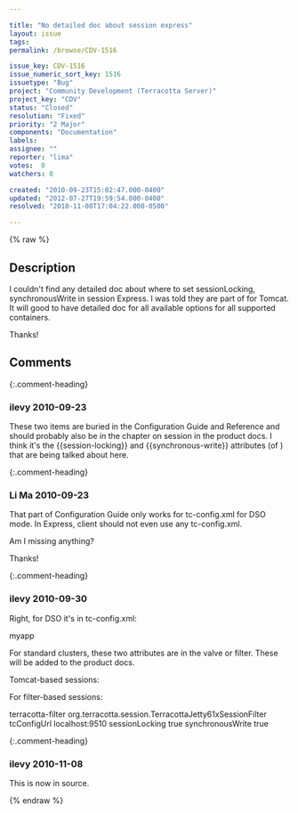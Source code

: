 ```yaml
---

title: "No detailed doc about session express"
layout: issue
tags: 
permalink: /browse/CDV-1516

issue_key: CDV-1516
issue_numeric_sort_key: 1516
issuetype: "Bug"
project: "Community Development (Terracotta Server)"
project_key: "CDV"
status: "Closed"
resolution: "Fixed"
priority: "2 Major"
components: "Documentation"
labels: 
assignee: ""
reporter: "lima"
votes:  0
watchers: 0

created: "2010-09-23T15:02:47.000-0400"
updated: "2012-07-27T19:59:54.000-0400"
resolved: "2010-11-08T17:04:22.000-0500"

---
```




{% raw %}



## Description

<div markdown="1" class="description">

I couldn't find any detailed doc about where to set sessionLocking, synchronousWrite in session Express. I was told they are part of <Valve> for Tomcat. It will good to have detailed doc for all available options for all supported containers.

Thanks!

</div>

## Comments


{:.comment-heading}
### **ilevy** <span class="date">2010-09-23</span>

<div markdown="1" class="comment">

These two items are buried in the Configuration Guide and Reference and should probably also be in the chapter on session in the product docs. I think it's the \{\{session-locking\}\} and \{\{synchronous-write\}\} attributes (of <web-application>) that are being talked about here.

</div>


{:.comment-heading}
### **Li  Ma** <span class="date">2010-09-23</span>

<div markdown="1" class="comment">

That part of Configuration Guide only works for tc-config.xml for DSO mode.
In Express, client should not even use any tc-config.xml.

Am I missing anything?

Thanks!

</div>


{:.comment-heading}
### **ilevy** <span class="date">2010-09-30</span>

<div markdown="1" class="comment">

Right, for DSO it's in
tc-config.xml:

  <web-application session-locking="false"
synchronous-write="true">myapp</web-application>

For standard clusters, these two attributes are in the valve or filter. These will be added to the product docs.

Tomcat-based sessions:

  <Valve className="com.terracotta.XXX" tcConfigUrl="localhost:9510"
         sessionLocking="true" synchronousWrite="true"/>

For filter-based sessions:


  <filter>
    <filter-name>terracotta-filter</filter-name>
    <filter-class>org.terracotta.session.TerracottaJetty61xSessionFilter</filter-class>
    <init-param>
      <param-name>tcConfigUrl</param-name>
      <param-value>localhost:9510</param-value>
    </init-param>
    <init-param>
      <param-name>sessionLocking</param-name>
      <param-value>true</param-value>
    </init-param>
  <init-param>
      <param-name>synchronousWrite</param-name>
      <param-value>true</param-value>
    </init-param>
  </filter>

</div>


{:.comment-heading}
### **ilevy** <span class="date">2010-11-08</span>

<div markdown="1" class="comment">

This is now in source.

</div>



{% endraw %}
